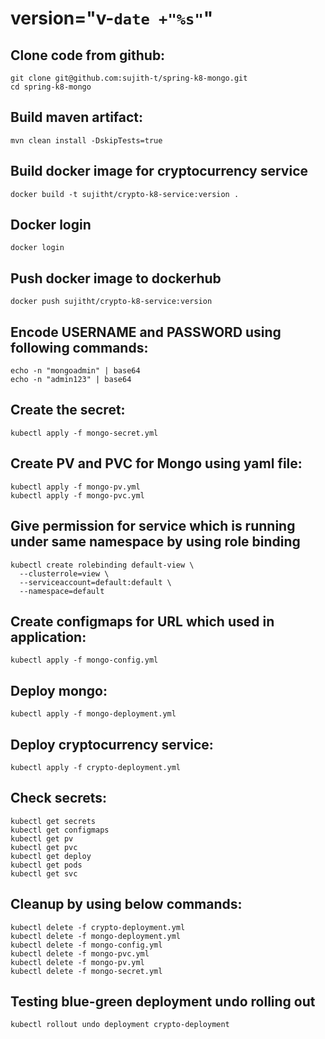 # version="v-`date +"%s"`"

Clone code from github:
-------
    git clone git@github.com:sujith-t/spring-k8-mongo.git
    cd spring-k8-mongo
    
Build maven artifact:
-------
    mvn clean install -DskipTests=true
 
Build docker image for cryptocurrency service
--------------
    docker build -t sujitht/crypto-k8-service:version .
  
Docker login
-------------
    docker login
    
Push docker image to dockerhub
-----------
    docker push sujitht/crypto-k8-service:version

Encode USERNAME and PASSWORD using following commands:
--------
    echo -n "mongoadmin" | base64
    echo -n "admin123" | base64

Create the secret:
-------
    kubectl apply -f mongo-secret.yml

Create PV and PVC for Mongo using yaml file:
-----
    kubectl apply -f mongo-pv.yml
    kubectl apply -f mongo-pvc.yml

Give permission for service which is running under same namespace by using role binding
----------------------
    kubectl create rolebinding default-view \
      --clusterrole=view \
      --serviceaccount=default:default \
      --namespace=default

Create configmaps for URL which used in application:
-------
    kubectl apply -f mongo-config.yml

Deploy mongo:
-----------
    kubectl apply -f mongo-deployment.yml

Deploy cryptocurrency service:
-------------
    kubectl apply -f crypto-deployment.yml

Check secrets:
-------
    kubectl get secrets
    kubectl get configmaps
    kubectl get pv
    kubectl get pvc
    kubectl get deploy
    kubectl get pods
    kubectl get svc
 
Cleanup by using below commands:
--------
    kubectl delete -f crypto-deployment.yml
    kubectl delete -f mongo-deployment.yml
    kubectl delete -f mongo-config.yml
    kubectl delete -f mongo-pvc.yml
    kubectl delete -f mongo-pv.yml
    kubectl delete -f mongo-secret.yml

Testing blue-green deployment undo rolling out
--------
    kubectl rollout undo deployment crypto-deployment